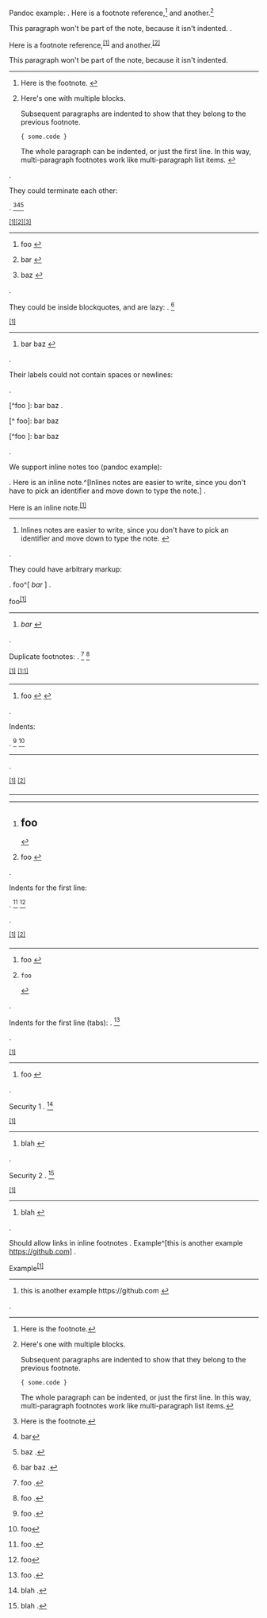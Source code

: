 
Pandoc example:
.
Here is a footnote reference,[^1] and another.[^longnote]

[^1]: Here is the footnote.

[^longnote]: Here's one with multiple blocks.

    Subsequent paragraphs are indented to show that they
belong to the previous footnote.

        { some.code }

    The whole paragraph can be indented, or just the first
    line.  In this way, multi-paragraph footnotes work like
    multi-paragraph list items.

This paragraph won't be part of the note, because it
isn't indented.
.
<p>Here is a footnote reference,<sup class="footnote-ref"><a href="#fn1" id="fnref1">[1]</a></sup> and another.<sup class="footnote-ref"><a href="#fn2" id="fnref2">[2]</a></sup></p>
<p>This paragraph won't be part of the note, because it
isn't indented.</p>
<hr class="footnotes-sep">
<section class="footnotes">
<ol class="footnotes-list">
<li id="fn1" class="footnote-item"><p>Here is the footnote. <a href="#fnref1" class="footnote-backref">↩︎</a></p>
</li>
<li id="fn2" class="footnote-item"><p>Here's one with multiple blocks.</p>
<p>Subsequent paragraphs are indented to show that they
belong to the previous footnote.</p>
<pre><code>{ some.code }
</code></pre>
<p>The whole paragraph can be indented, or just the first
line.  In this way, multi-paragraph footnotes work like
multi-paragraph list items. <a href="#fnref2" class="footnote-backref">↩︎</a></p>
</li>
</ol>
</section>
.



They could terminate each other:

.
[^1][^2][^3]

[^1]: foo
[^2]: bar
[^3]: baz
.
<p><sup class="footnote-ref"><a href="#fn1" id="fnref1">[1]</a></sup><sup class="footnote-ref"><a href="#fn2" id="fnref2">[2]</a></sup><sup class="footnote-ref"><a href="#fn3" id="fnref3">[3]</a></sup></p>
<hr class="footnotes-sep">
<section class="footnotes">
<ol class="footnotes-list">
<li id="fn1" class="footnote-item"><p>foo <a href="#fnref1" class="footnote-backref">↩︎</a></p>
</li>
<li id="fn2" class="footnote-item"><p>bar <a href="#fnref2" class="footnote-backref">↩︎</a></p>
</li>
<li id="fn3" class="footnote-item"><p>baz <a href="#fnref3" class="footnote-backref">↩︎</a></p>
</li>
</ol>
</section>
.


They could be inside blockquotes, and are lazy:
.
[^foo]

> [^foo]: bar
baz
.
<p><sup class="footnote-ref"><a href="#fn1" id="fnref1">[1]</a></sup></p>
<blockquote></blockquote>
<hr class="footnotes-sep">
<section class="footnotes">
<ol class="footnotes-list">
<li id="fn1" class="footnote-item"><p>bar
baz <a href="#fnref1" class="footnote-backref">↩︎</a></p>
</li>
</ol>
</section>
.


Their labels could not contain spaces or newlines:

.
[^ foo]: bar baz

[^foo
]: bar baz
.
<p>[^ foo]: bar baz</p>
<p>[^foo
]: bar baz</p>
.


We support inline notes too (pandoc example):

.
Here is an inline note.^[Inlines notes are easier to write, since
you don't have to pick an identifier and move down to type the
note.]
.
<p>Here is an inline note.<sup class="footnote-ref"><a href="#fn1" id="fnref1">[1]</a></sup></p>
<hr class="footnotes-sep">
<section class="footnotes">
<ol class="footnotes-list">
<li id="fn1" class="footnote-item"><p>Inlines notes are easier to write, since
you don't have to pick an identifier and move down to type the
note. <a href="#fnref1" class="footnote-backref">↩︎</a></p>
</li>
</ol>
</section>
.


They could have arbitrary markup:

.
foo^[ *bar* ]
.
<p>foo<sup class="footnote-ref"><a href="#fn1" id="fnref1">[1]</a></sup></p>
<hr class="footnotes-sep">
<section class="footnotes">
<ol class="footnotes-list">
<li id="fn1" class="footnote-item"><p> <em>bar</em>  <a href="#fnref1" class="footnote-backref">↩︎</a></p>
</li>
</ol>
</section>
.


Duplicate footnotes:
.
[^xxxxx] [^xxxxx]

[^xxxxx]: foo
.
<p><sup class="footnote-ref"><a href="#fn1" id="fnref1">[1]</a></sup> <sup class="footnote-ref"><a href="#fn1" id="fnref1:1">[1:1]</a></sup></p>
<hr class="footnotes-sep">
<section class="footnotes">
<ol class="footnotes-list">
<li id="fn1" class="footnote-item"><p>foo <a href="#fnref1" class="footnote-backref">↩</a> <a href="#fnref1:1" class="footnote-backref">↩︎</a></p>
</li>
</ol>
</section>
.


Indents:

.
[^xxxxx] [^yyyyy]

[^xxxxx]: foo
    ---

[^yyyyy]: foo
   ---
.
<p><sup class="footnote-ref"><a href="#fn1" id="fnref1">[1]</a></sup> <sup class="footnote-ref"><a href="#fn2" id="fnref2">[2]</a></sup></p>
<hr>
<hr class="footnotes-sep">
<section class="footnotes">
<ol class="footnotes-list">
<li id="fn1" class="footnote-item"><h2>foo</h2>
 <a href="#fnref1" class="footnote-backref">↩</a></li>
<li id="fn2" class="footnote-item"><p>foo <a href="#fnref2" class="footnote-backref">↩︎</a></p>
</li>
</ol>
</section>
.


Indents for the first line:

.
[^xxxxx] [^yyyyy]

[^xxxxx]:       foo

[^yyyyy]:        foo
.
<p><sup class="footnote-ref"><a href="#fn1" id="fnref1">[1]</a></sup> <sup class="footnote-ref"><a href="#fn2" id="fnref2">[2]</a></sup></p>
<hr class="footnotes-sep">
<section class="footnotes">
<ol class="footnotes-list">
<li id="fn1" class="footnote-item"><p>foo <a href="#fnref1" class="footnote-backref">↩︎</a></p>
</li>
<li id="fn2" class="footnote-item"><pre><code>foo
</code></pre>
 <a href="#fnref2" class="footnote-backref">↩</a></li>
</ol>
</section>
.

Indents for the first line (tabs):
.
[^xxxxx]

[^xxxxx]:		foo
.
<p><sup class="footnote-ref"><a href="#fn1" id="fnref1">[1]</a></sup></p>
<hr class="footnotes-sep">
<section class="footnotes">
<ol class="footnotes-list">
<li id="fn1" class="footnote-item"><p>foo <a href="#fnref1" class="footnote-backref">↩︎</a></p>
</li>
</ol>
</section>
.


Security 1
.
[^__proto__]

[^__proto__]: blah
.
<p><sup class="footnote-ref"><a href="#fn1" id="fnref1">[1]</a></sup></p>
<hr class="footnotes-sep">
<section class="footnotes">
<ol class="footnotes-list">
<li id="fn1" class="footnote-item"><p>blah <a href="#fnref1" class="footnote-backref">↩︎</a></p>
</li>
</ol>
</section>
.


Security 2
.
[^hasOwnProperty]

[^hasOwnProperty]: blah
.
<p><sup class="footnote-ref"><a href="#fn1" id="fnref1">[1]</a></sup></p>
<hr class="footnotes-sep">
<section class="footnotes">
<ol class="footnotes-list">
<li id="fn1" class="footnote-item"><p>blah <a href="#fnref1" class="footnote-backref">↩︎</a></p>
</li>
</ol>
</section>
.


Should allow links in inline footnotes
.
Example^[this is another example https://github.com]
.
<p>Example<sup class="footnote-ref"><a href="#fn1" id="fnref1">[1]</a></sup></p>
<hr class="footnotes-sep">
<section class="footnotes">
<ol class="footnotes-list">
<li id="fn1" class="footnote-item"><p>this is another example https://github.com <a href="#fnref1" class="footnote-backref">↩︎</a></p>
</li>
</ol>
</section>
.

